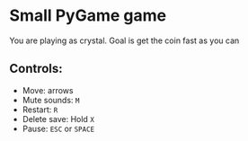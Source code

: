 # Small PyGame game

You are playing as crystal.
Goal is get the coin fast as you can
## Controls:
 * Move: arrows
 * Mute sounds: `M`
 * Restart: `R`
 * Delete save: Hold `X`
 * Pause: `ESC` or `SPACE`
